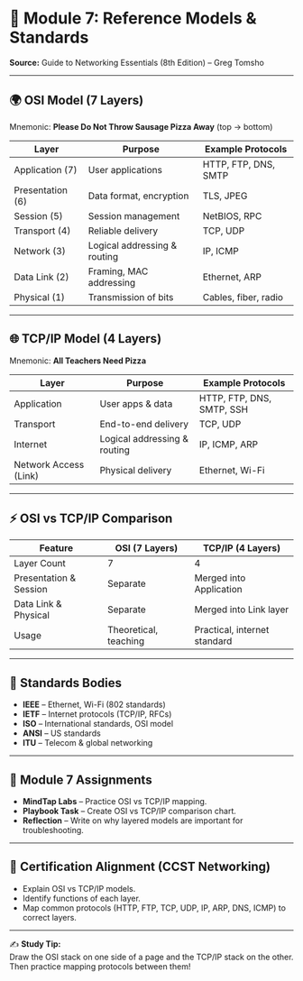 # 📘 Module 7: Reference Models & Standards  
**Source:** Guide to Networking Essentials (8th Edition) – Greg Tomsho  

---

## 🌍 OSI Model (7 Layers)
Mnemonic: **Please Do Not Throw Sausage Pizza Away** (top → bottom)

| Layer | Purpose | Example Protocols |
|-------|---------|-------------------|
| Application (7) | User applications | HTTP, FTP, DNS, SMTP |
| Presentation (6) | Data format, encryption | TLS, JPEG |
| Session (5) | Session management | NetBIOS, RPC |
| Transport (4) | Reliable delivery | TCP, UDP |
| Network (3) | Logical addressing & routing | IP, ICMP |
| Data Link (2) | Framing, MAC addressing | Ethernet, ARP |
| Physical (1) | Transmission of bits | Cables, fiber, radio |

---

## 🌐 TCP/IP Model (4 Layers)
Mnemonic: **All Teachers Need Pizza**

| Layer | Purpose | Example Protocols |
|-------|---------|-------------------|
| Application | User apps & data | HTTP, FTP, DNS, SMTP, SSH |
| Transport | End-to-end delivery | TCP, UDP |
| Internet | Logical addressing & routing | IP, ICMP, ARP |
| Network Access (Link) | Physical delivery | Ethernet, Wi-Fi |

---

## ⚡ OSI vs TCP/IP Comparison

| Feature | OSI (7 Layers) | TCP/IP (4 Layers) |
|---------|----------------|-------------------|
| Layer Count | 7 | 4 |
| Presentation & Session | Separate | Merged into Application |
| Data Link & Physical | Separate | Merged into Link layer |
| Usage | Theoretical, teaching | Practical, internet standard |

---

## 📜 Standards Bodies
- **IEEE** – Ethernet, Wi-Fi (802 standards)  
- **IETF** – Internet protocols (TCP/IP, RFCs)  
- **ISO** – International standards, OSI model  
- **ANSI** – US standards  
- **ITU** – Telecom & global networking  

---

## 📝 Module 7 Assignments
- **MindTap Labs** – Practice OSI vs TCP/IP mapping.  
- **Playbook Task** – Create OSI vs TCP/IP comparison chart.  
- **Reflection** – Write on why layered models are important for troubleshooting.  

---

## 🎯 Certification Alignment (CCST Networking)
- Explain OSI vs TCP/IP models.  
- Identify functions of each layer.  
- Map common protocols (HTTP, FTP, TCP, UDP, IP, ARP, DNS, ICMP) to correct layers.  

---

✍️ **Study Tip:**  
Draw the OSI stack on one side of a page and the TCP/IP stack on the other. Then practice mapping protocols between them!

